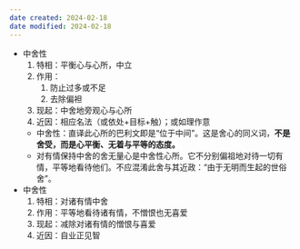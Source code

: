 ```yaml
---
date created: 2024-02-18
date modified: 2024-02-18
---
```

- 中舍性
    1. 特相：平衡心与心所，中立
    2. 作用：
        1. 防止过多或不足
        2. 去除偏袒
    3. 现起：中舍地旁观心与心所
    4. 近因：相应名法（或依处+目标+触）；或如理作意
    - 中舍性：直译此心所的巴利文即是“位于中间”。这是舍心的同义词，**不是舍受，而是心平衡、无着与平等的态度。** 
    - 对有情保持中舍的舍无量心是中舍性心所。它不分别偏祖地对待一切有情，平等地看待他们。不应混淆此舍与其近政：“由于无明而生起的世俗舍”。
- 中舍性
    1. 特相：对诸有情中舍
    2. 作用：平等地看待诸有情，不憎恨也无喜爱
    3. 现起：减除对诸有情的憎恨与喜爱
    4. 近因：自业正见智
